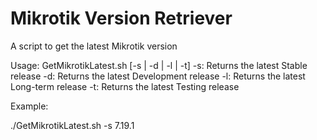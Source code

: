 # Mikrotik Version Retriever
A script to get the latest Mikrotik version

Usage: GetMikrotikLatest.sh [-s | -d | -l | -t]
  -s: Returns the latest Stable release
  -d: Returns the latest Development release
  -l: Returns the latest Long-term release
  -t: Returns the latest Testing release

Example:

./GetMikrotikLatest.sh -s
7.19.1
